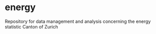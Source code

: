 # energy
Repository for data management and analysis concerning the energy statistic Canton of Zurich
